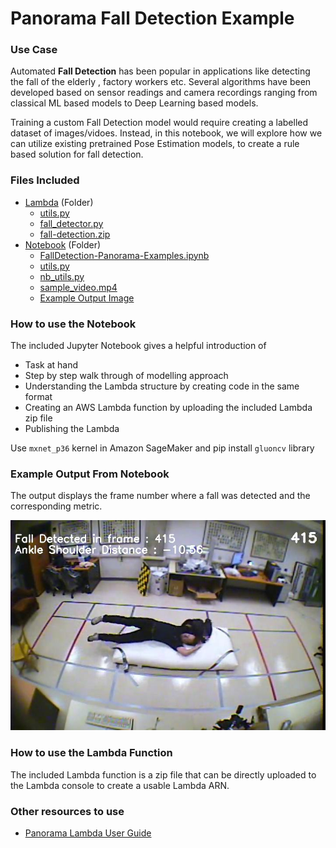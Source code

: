 # Panorama Fall Detection Example

### Use Case
Automated **Fall Detection** has been popular in applications like detecting the fall of the elderly , factory workers etc. Several algorithms have been developed based on sensor readings and camera recordings ranging from classical ML based models to Deep Learning based models.

Training a custom Fall Detection model would require creating a labelled dataset of images/vidoes. Instead, in this notebook, we will explore how we can utilize existing pretrained Pose Estimation models, to create a rule based solution for fall detection.

### Files Included

- [Lambda](Lambda/) (Folder)
    - [utils.py](Lambda/utils.py)
    - [fall_detector.py](Lambda/fall_detector.py)
    - [fall-detection.zip](Lambda/fall-detection.zip)
- [Notebook](Notebook/) (Folder)
    - [FallDetection-Panorama-Examples.ipynb](Notebook/FallDetection-Panorama-Examples.ipynb)
    - [utils.py](Notebook/utils.py)
    - [nb_utils.py](Notebook/nb_utils.py)
    - [sample_video.mp4](Notebook/sample_video.mp4)
    - [Example Output Image](Example_Output.jpg)

### How to use the Notebook

The included Jupyter Notebook gives a helpful introduction of 
- Task at hand 
- Step by step walk through of modelling approach
- Understanding the Lambda structure by creating code in the same format
- Creating an AWS Lambda function by uploading the included Lambda zip file
- Publishing the Lambda

Use `mxnet_p36` kernel in Amazon SageMaker and pip install `gluoncv` library

### Example Output From Notebook

The output displays the frame number where a fall was detected and the corresponding metric.

![Example Notebook](Example_Output.jpg)


### How to use the Lambda Function

The included Lambda function is a zip file that can be directly uploaded to the Lambda console to create a usable Lambda ARN. 

### Other resources to use

- [Panorama Lambda User Guide](https://docs.aws.amazon.com/panorama/)